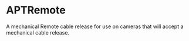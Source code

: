 # APTRemote
A mechanical Remote cable release for use on cameras that will accept a mechanical cable release. 
